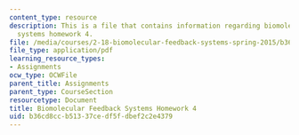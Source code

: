 ```yaml
---
content_type: resource
description: This is a file that contains information regarding biomolecular feedback
  systems homework 4.
file: /media/courses/2-18-biomolecular-feedback-systems-spring-2015/b36cd8ccb51337cedf5fdbef2c2e4379_MIT2_18S15_Homework_4.pdf
file_type: application/pdf
learning_resource_types:
- Assignments
ocw_type: OCWFile
parent_title: Assignments
parent_type: CourseSection
resourcetype: Document
title: Biomolecular Feedback Systems Homework 4
uid: b36cd8cc-b513-37ce-df5f-dbef2c2e4379
---
```


